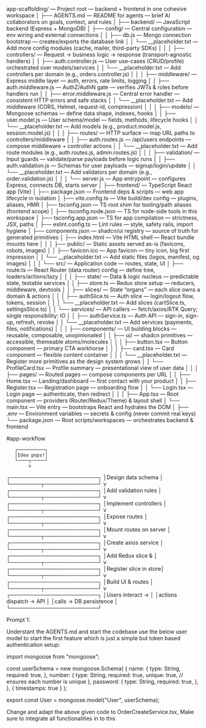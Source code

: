 app-scaffolding/                          — Project root — backend + frontend in one cohesive workspace
│
├── AGENTS.md                                 — README for agents — brief AI collaborators on goals, context, and rules
│
├── backend/                                  — JavaScript backend (Express + MongoDB)
│   ├── config/                               — Central configuration — env wiring and external connections
│   │   ├── db.js                             — Mongo connection bootstrap — creates/exports the database link
│   │   └── __placeholder.txt                 — Add more config modules (cache, mailer, third-party SDKs)
│   │
│   ├── controllers/                          — Request → business logic → response (transport-agnostic handlers)
│   │   ├── auth.controller.js                — User use-cases (CRUD/profile) orchestrated over models/services
│   │   └── __placeholder.txt                 — Add controllers per domain (e.g., orders.controller.js)
│   │
│   ├── middleware/                           — Express middle layer — auth, errors, rate limits, logging
│   │   ├── auth.middleware.js                — AuthZ/AuthN gate — verifies JWTs & roles before handlers run
│   │   ├── error.middleware.js               — Central error handler — consistent HTTP errors and safe stacks
│   │   └── __placeholder.txt                 — Add middleware (CORS, Helmet, request-id, compression)
│   │
│   ├── models/                               — Mongoose schemas — define data shape, indexes, hooks
│   │   ├── user.model.js                     — User schema/model — fields, methods, lifecycle hooks
│   │   └── __placeholder.txt                 — Add models (e.g., product.model.js, session.model.js)
│   │
│   ├── routes/                               — HTTP surface — map URL paths to controllers/middleware
│   │   ├── auth.routes.js                    — /api/users endpoints — compose middleware + controller actions
│   │   └── __placeholder.txt                 — Add route modules (e.g., auth.routes.js, admin.routes.js)
│   │
│   ├── validation/                           — Input guards — validate/parse payloads before logic runs
│   │   ├── auth.validation.js                — Schemas for user payloads — signup/login/update
│   │   └── __placeholder.txt                 — Add validators per domain (e.g., order.validation.js)
│   │
│   └── server.js                             — App entrypoint — configures Express, connects DB, starts server
│
├── frontend/                                 — TypeScript React app (Vite)
│   ├── package.json                          — Frontend deps & scripts — web app lifecycle in isolation
│   ├── vite.config.ts                        — Vite build/dev config — plugins, aliases, HMR
│   ├── tsconfig.json                         — TS root shim for tooling/path aliases (frontend scope)
│   ├── tsconfig.node.json                    — TS for node-side tools in this workspace
│   ├── tsconfig.app.json                     — TS for app compilation — strictness, JSX, paths
│   ├── eslint.config.ts                      — Lint rules — style, safety rails, import hygiene
│   ├── components.json                       — shadcn/ui registry — source of truth for generated primitives
│   ├── index.html                            — Vite HTML shell — React bundle mounts here
│   │
│   ├── public/                               — Static assets served as-is (favicons, robots, images)
│   │   ├── favicon.ico                       — App favicon — tiny icon, big first impression
│   │   └── __placeholder.txt                 — Add static files (logos, manifest, og images)
│   │
│   └── src/                                  — Application code — routes, state, UI
│       ├── route.ts                          — React Router (data router) config — define tree, loaders/actions/lazy
│       │
│       ├── state/                            — Data & logic nucleus — predictable state, testable services
│       │   ├── store.ts                      — Redux store setup — reducers, middleware, devtools
│       │   ├── slices/                       — State “organs” — each slice owns a domain & actions
│       │   │   ├── authSlice.ts              — Auth slice — login/logout flow, tokens, session
│       │   │   └── __placeholder.txt         — Add slices (cartSlice.ts, settingsSlice.ts)
│       │   └── services/                     — API callers — fetch/axios/RTK Query; single responsibility: IO
│       │       ├── authService.ts            — Auth API — sign-in, sign-up, refresh, revoke
│       │       └── __placeholder.txt         — Add services (payments, files, notifications)
│       │
│       ├── components/                       — UI building blocks — reusable, composable, unopinionated
│       │   ├── ui/                           — shadcn primitives — accessible, themeable atoms/molecules
│       │   │   ├── button.tsx                — Button component — primary CTA workhorse
│       │   │   ├── card.tsx                  — Card component — flexible content container
│       │   │   └── __placeholder.txt         — Register more primitives as the design system grows
│       │   └── ProfileCard.tsx               — Profile summary — presentational view of user data
│       │
│       ├── pages/                            — Routed pages — compose components per URL
│       │   ├── Home.tsx                      — Landing/dashboard — first contact with your product
│       │   ├── Register.tsx                  — Registration page — onboarding flow
│       │   └── Login.tsx                     — Login page — authenticate, then redirect
│       │
│       ├── App.tsx                           — Root component — providers (Router/Redux/Theme) & layout shell
│       └── main.tsx                          — Vite entry — bootstraps React and hydrates the DOM
│
├── .env                                      — Environment variables — secrets & config (never commit real keys)
└── package.json                              — Root scripts/workspaces — orchestrates backend & frontend




#app-workflow

       ┌──────────┐
       │Idea pops!│
       └────┬─────┘
            v
┌───────────────────────┐
│Design data schema     │
└────────┬──────────────┘
         v
┌───────────────────────┐
│Add validation rules   │
└────────┬──────────────┘
         v
┌───────────────────────┐
│Implement controllers  │
└────────┬──────────────┘
         v
┌───────────────────────┐
│Expose routes          │
└────────┬──────────────┘
         v
┌───────────────────────┐
│Mount routes on server │
└────────┬──────────────┘
         v
┌───────────────────────┐
│Create axios service   │
└────────┬──────────────┘
         v
┌───────────────────────┐
│Add Redux slice &      │
└────────┬──────────────┘
         v
┌───────────────────────┐
│Register slice in store│
└────────┬──────────────┘
         v
┌───────────────────────┐
│Build UI & routes      │
└────────┬──────────────┘
         v
┌───────────────────────┐
│Users interact →       │
│actions dispatch → API │
│calls → DB persistence │
└───────────────────────┘


Prompt 1:


Understant the AGENTS.md and start the codebase
use the below user model to start the first feature which is just a simple but token based authentication setup:

import mongoose from "mongoose";

const userSchema = new mongoose.Schema(
  {
    name: {
      type: String,
      required: true,
    },
    number: {
      type: String,
      required: true,
      unique: true, // ensures each number is unique
    },
    password: {
      type: String,
      required: true,
    },
  },
  { timestamps: true }
);

export const User = mongoose.model("User", userSchema);



Change and adapt the above given code to OrderCreateService.tsx, Make sure to integrate all functionalities in to this
